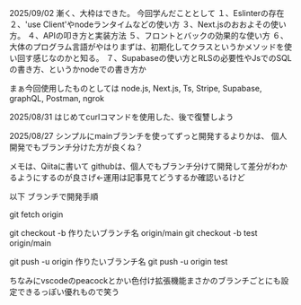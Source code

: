 
2025/09/02
漸く、大枠はできた。
今回学んだこととして
１、Eslinterの存在
２、'use Client'やnodeランタイムなどの使い方
３、Next.jsのおおよその使い方。
４、APIの叩き方と実装方法
５、フロントとバックの効果的な使い方
６、大体のプログラム言語がやはりまずは、初期化してクラスというかメソッドを使い回す感じなのかと知る。
７、Supabaseの使い方とRLSの必要性やJsでのSQLの書き方、というかnodeでの書き方か

まぁ今回使用したものとしては
node.js, Next.js, Ts, Stripe, Supabase, graphQL, Postman, ngrok


2025/08/31
はじめてcurlコマンドを使用した、後で復讐しよう

2025/08/27
シンプルにmainブランチを使ってずっと開発するよりかは、
個人開発でもブランチ分けた方が良くね？

メモは、Qiitaに書いて
githubは、個人でもブランチ分けて開発して差分がわかるようにするのが良さげ←運用は記事見てどうするか確認いるけど

以下 ブランチで開発手順

git fetch origin

git checkout -b 作りたいブランチ名 origin/main git checkout -b test origin/main

git push -u origin 作りたいブランチ名 git push -u origin test

ちなみにvscodeのpeacockとかい色付け拡張機能まさかのブランチごとにも設定できるっぽい優れもので笑う


